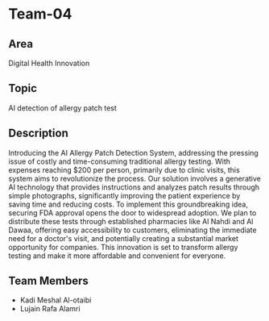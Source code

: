 # Team-04

## Area
Digital Health Innovation

## Topic
AI detection of allergy patch test

## Description
Introducing the AI Allergy Patch Detection System, addressing the pressing issue of costly and time-consuming traditional allergy testing. With expenses reaching $200 per person, primarily due to clinic visits, this system aims to revolutionize the process. Our solution involves a generative AI technology that provides instructions and analyzes patch results through simple photographs, significantly improving the patient experience by saving time and reducing costs. To implement this groundbreaking idea, securing FDA approval opens the door to widespread adoption. We plan to distribute these tests through established pharmacies like Al Nahdi and Al Dawaa, offering easy accessibility to customers, eliminating the immediate need for a doctor's visit, and potentially creating a substantial market opportunity for companies. This innovation is set to transform allergy testing and make it more affordable and convenient for everyone.
 

## Team Members
- Kadi Meshal Al-otaibi 
- Lujain Rafa Alamri 
